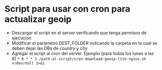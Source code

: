 # Script para usar con cron para actualizar geoip

- Descargar el script en el server verificando que tenga permisos de ejecucion
- Modificar el parametro DEST_FOLDER indicando la carpeta en la cual se deben dejar las DBs de country y city
- Agregar el script al cron del server. Ejemplo (para todos los lunes a las 6)
`* 6 * * 1 /path-al-script/cron-download-geoip-lite-nginx.sh >/dev/null 2>&1`
